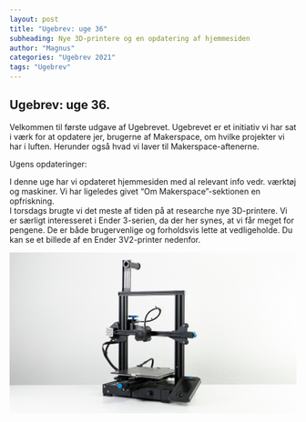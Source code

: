 ```yaml
---
layout: post
title: "Ugebrev: uge 36"
subheading: Nye 3D-printere og en opdatering af hjemmesiden
author: "Magnus"
categories: "Ugebrev 2021"
tags: "Ugebrev"
---
```

## Ugebrev: uge 36.  

Velkommen til første udgave af Ugebrevet. Ugebrevet er et initiativ vi har sat i værk for at opdatere jer, brugerne af Makerspace, om hvilke projekter vi har i luften. Herunder også hvad vi laver til Makerspace-aftenerne.  

Ugens opdateringer:

I denne uge har vi opdateret hjemmesiden med al relevant info vedr. værktøj og maskiner. Vi har ligeledes givet “Om Makerspace”-sektionen en opfriskning.  
I torsdags brugte vi det meste af tiden på at researche nye 3D-printere. Vi er særligt interesseret i Ender 3-serien, da der her synes, at vi får meget for pengene. De er både brugervenlige og forholdsvis lette at vedligeholde. Du kan se et billede af en Ender 3V2-printer nedenfor.

![Ender 3V2](/assets/images/posts/ugebreve/ender-3v2.jpg "Standardkonfiguration af Ender 3V2")
